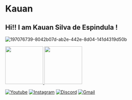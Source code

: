 # Kauan
## Hi!! I am Kauan Silva de Espindula !

 ![197076739-8042b07d-ab2e-442e-8d04-141d4319d50b](https://user-images.githubusercontent.com/116318194/197077405-3a81f5c7-56eb-45ca-9584-d285271536b6.gif)



<div>
  <a href="https://github.com/Hamsens">
  <img height="120em" src="https://github-readme-stats.vercel.app/api?username=Hamsens&show_icons=true&theme=merko&include_all_commits=true&count_private=true"/>
  <img height="120em" src="https://github-readme-stats.vercel.app/api/top-langs/?username=Hamsens&layout=compact&langs_count=7&theme=merko"/>
</div>

[![Youtube](https://img.shields.io/badge/YouTube-FF0000?style=for-the-badge&logo=youtube&logoColor=white)](https://www.youtube.com/channel/UC5kYFBmttQ6nixTvCU-ijrw)
[![Instagram](https://img.shields.io/badge/Instagram-E4405F?style=for-the-badge&logo=instagram&logoColor=white)](https://www.instagram.com/gessergabriel/)
[![Discord](https://img.shields.io/badge/Discord-7289DA?style=for-the-badge&logo=discord&logoColor=white)](https://github.com/GabrielHGesser)
[![Gmail](https://img.shields.io/badge/Gmail-D14836?style=for-the-badge&logo=gmail&logoColor=white)](https://mail.google.com/mail/u/0/#inbox)
